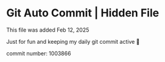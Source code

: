 # Git Auto Commit | Hidden File

This file was added Feb 12, 2025

Just for fun and keeping my daily git commit active 🤪

commit number: 1003866
